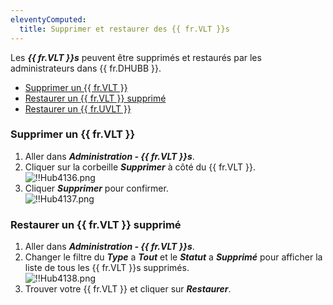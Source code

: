 ```yaml
---
eleventyComputed:
  title: Supprimer et restaurer des {{ fr.VLT }}s
---
```

Les ***{{ fr.VLT }}s*** peuvent être supprimés et restaurés par les administrateurs dans {{ fr.DHUBB }}.  

* [Supprimer un {{ fr.VLT }}](#supprimer-un-coffre)  
* [Restaurer un {{ fr.VLT }} supprimé](#restaurer-un-coffre-supprimé)  
* [Restaurer un {{ fr.UVLT }}](/kb/hub-business/how-to-articles/restore-user-vault/)  

### Supprimer un {{ fr.VLT }} 

1. Aller dans ***Administration - {{ fr.VLT }}s***. 
1. Cliquer sur la corbeille ***Supprimer*** à côté du {{ fr.VLT }}.  
![!!Hub4136.png](https://webdevolutions.azureedge.net/docs/fr/hub/Hub4136.png) 
1. Cliquer ***Supprimer*** pour confirmer.  
![!!Hub4137.png](https://webdevolutions.azureedge.net/docs/fr/hub/Hub4137.png) 

### Restaurer un {{ fr.VLT }} supprimé 
1. Aller dans ***Administration - {{ fr.VLT }}s***. 
2. Changer le filtre du ***Type*** a ***Tout*** et le ***Statut*** a ***Supprimé*** pour afficher la liste de tous les {{ fr.VLT }}s supprimés.  
![!!Hub4138.png](https://webdevolutions.azureedge.net/docs/fr/hub/Hub4138.png) 
1. Trouver votre {{ fr.VLT }} et cliquer sur ***Restaurer***. 

